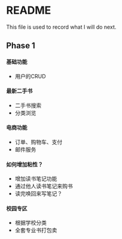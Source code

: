 # README #
This file is used to record what I will do next.

## Phase 1 
#### 基础功能
* 用户的CRUD

#### 最新二手书
* 二手书搜索
* 分类浏览

#### 电商功能
* 订单、购物车、支付
* 邮件服务

#### 如何增加粘性？
* 增加读书笔记功能
* 通过他人读书笔记来购书
* 读完唤回来写笔记？

#### 校园专区
* 根据学校分类
* 全套专业书打包卖
